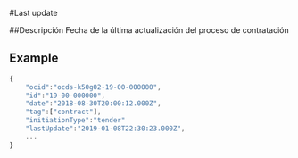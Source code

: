 #Last update

##Descripción
Fecha de la última actualización del proceso de contratación


## Example
```javascript
{
	"ocid":"ocds-k50g02-19-00-000000",
	"id":"19-00-000000",
	"date":"2018-08-30T20:00:12.000Z",
	"tag":["contract"],
	"initiationType":"tender"
	"lastUpdate":"2019-01-08T22:30:23.000Z",
	...
}
```